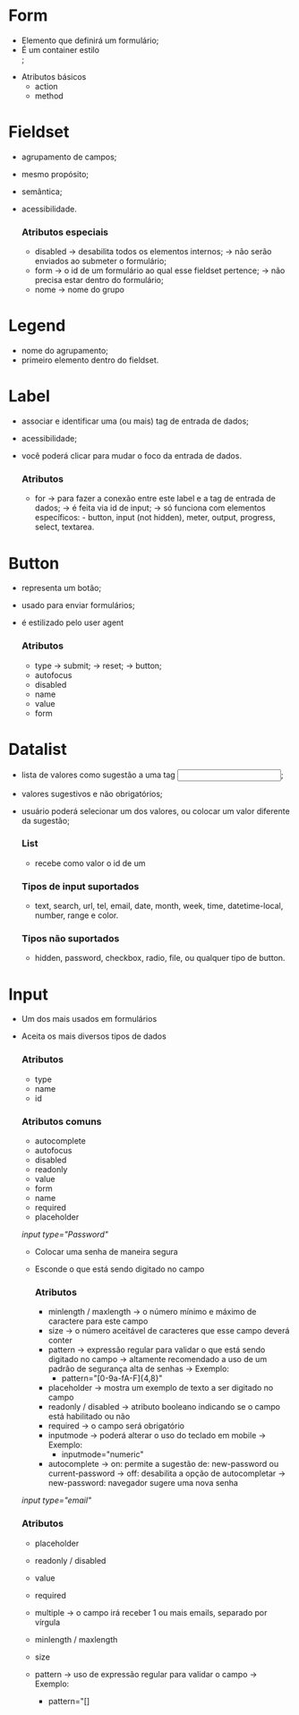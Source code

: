 # Form
  
- Elemento que definirá um formulário;
- É um container estilo <section> <footer>;

* Atributos básicos
    - action
    - method

# Fieldset

- agrupamento de campos;
- mesmo propósito;
- semântica;
- acessibilidade. 

    ### Atributos especiais
    - disabled
        -> desabilita todos os elementos internos;
        -> não serão enviados ao submeter o formulário;
    - form
        -> o id de um formulário ao qual esse fieldset pertence;
        -> não precisa estar dentro do formulário;
    - nome
        -> nome do grupo
    
# Legend
    
- nome do agrupamento;
- primeiro elemento dentro do fieldset.

# Label

- associar e identificar uma (ou mais) tag de entrada de dados;
- acessibilidade;
- você poderá clicar para mudar o foco da entrada de dados.

    ### Atributos
    - for
        -> para fazer a conexão entre este label e a tag de entrada de dados;
        -> é feita via id de input;
        -> só funciona com elementos específicos:
            - button, input (not hidden), meter, output, progress, select, textarea.

# Button

- representa um botão;
- usado para enviar formulários;
- é estilizado pelo user agent

    ### Atributos
    - type
        -> submit;
        -> reset;
        -> button;
    - autofocus
    - disabled
    - name
    - value
    - form

# Datalist

- lista de valores como sugestão a uma tag <input>;
- valores sugestivos e não obrigatórios;
- usuário poderá selecionar um dos valores, ou colocar um valor diferente da sugestão;

    ### List
    - recebe como valor o id de um <datalist> residente no mesmo documento.

    ### Tipos de input suportados
    - text, search, url, tel, email, date, month, week, time, datetime-local, number, range e color.

    ### Tipos não suportados
    - hidden, password, checkbox, radio, file, ou qualquer tipo de button.


# Input

- Um dos mais usados em formulários
- Aceita os mais diversos tipos de dados

    ### Atributos
    - type
    - name
    - id

    ### Atributos comuns
    - autocomplete
    - autofocus
    - disabled
    - readonly
    - value
    - form
    - name
    - required
    - placeholder

    *input type="Password"*

    - Colocar uma senha de maneira segura
    - Esconde o que está sendo digitado no campo

        ### Atributos

        - minlength / maxlength
            -> o número mínimo e máximo de caractere para este campo
        - size
            -> o número aceitável de caracteres que esse campo deverá conter
        - pattern
            -> expressão regular para validar o que está sendo digitado no campo
            -> altamente recomendado a uso de um padrão de segurança alta de senhas
            -> Exemplo: 
            *   pattern="[0-9a-fA-F]{4,8}"
        - placeholder
            -> mostra um exemplo de texto a ser digitado no campo
        - readonly / disabled
            -> atributo booleano indicando se o campo está habilitado ou não
        - required
            -> o campo será obrigatório
        - inputmode
            -> poderá alterar o uso do teclado em mobile
            -> Exemplo:
            *   inputmode="numeric"
        - autocomplete
            -> on: permite a sugestão de: new-password ou current-password
            -> off: desabilita a opção de autocompletar
            -> new-password: navegador sugere uma nova senha
    
    *input type="email"*    

    ### Atributos
    - placeholder
    - readonly / disabled
    - value

    - required

    - multiple
        -> o campo irá receber 1 ou mais emails, separado por vírgula
    
    - minlength / maxlength
    - size
    - pattern
        -> uso de expressão regular para validar o campo
        -> Exemplo:
        * pattern="[]
